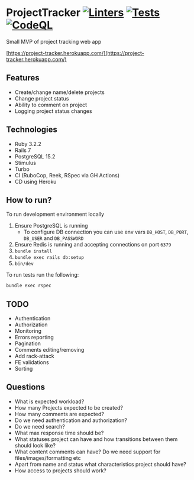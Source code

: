 # ProjectTracker [![Linters](https://github.com/duderman/project_tracker/actions/workflows/linters.yml/badge.svg)](https://github.com/duderman/project_tracker/actions/workflows/linters.yml) [![Tests](https://github.com/duderman/project_tracker/actions/workflows/tests.yml/badge.svg)](https://github.com/duderman/project_tracker/actions/workflows/tests.yml) [![CodeQL](https://github.com/duderman/project_tracker/actions/workflows/github-code-scanning/codeql/badge.svg)](https://github.com/duderman/project_tracker/actions/workflows/github-code-scanning/codeql)


Small MVP of project tracking web app

[https://project-tracker.herokuapp.com/](https://project-tracker.herokuapp.com/)

## Features

* Create/change name/delete projects
* Change project status
* Ability to comment on project
* Logging project status changes

## Technologies

* Ruby 3.2.2
* Rails 7
* PostgreSQL 15.2
* Stimulus
* Turbo
* CI (RuboCop, Reek, RSpec via GH Actions)
* CD using Heroku

## How to run?

To run development environment locally

1. Ensure PostgreSQL is running
    * To configure DB connection you can use env vars `DB_HOST`, `DB_PORT`, `DB_USER` and `DB_PASSWORD`
2. Ensure Redis is running and accepting connections on port `6379`
3. `bundle install`
4. `bundle exec rails db:setup`
5. `bin/dev`

To run tests run the following:

```bash
bundle exec rspec
```

## TODO

* Authentication
* Authorization
* Monitoring
* Errors reporting
* Pagination
* Comments editing/removing
* Add rack-attack
* FE validations
* Sorting

## Questions

* What is expected workload?
* How many Projects expected to be created?
* How many comments are expected?
* Do we need authentication and authorization?
* Do we need search?
* What max response time should be?
* What statuses project can have and how transitions between them should look like?
* What content comments can have? Do we need support for files/images/formatting etc
* Apart from name and status what characteristics project should have?
* How access to projects should work?
